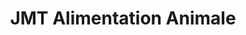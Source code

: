 ---
title: "JMT Alimentation Animale"
url: /seclin/jmt-alimentation-animale/
shop: animal de compagnie
---